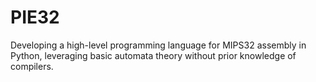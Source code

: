 # PIE32
Developing a high-level programming language for MIPS32 assembly in Python, leveraging basic automata theory without prior knowledge of compilers.

